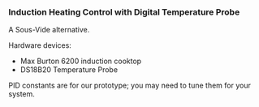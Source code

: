 ### Induction Heating Control with Digital Temperature Probe

A Sous-Vide alternative.

Hardware devices:
* Max Burton 6200 induction cooktop
* DS18B20 Temperature Probe

PID constants are for our prototype; you may need to tune them for your system.
